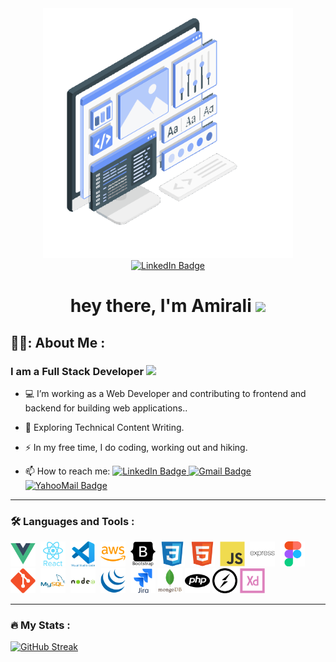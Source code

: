 <div align="center">
  <img src="./output-onlinegiftools.gif" width="400" height="400" alt="https://storyset.com/people"/>
</div>
<div id="badges" align="center">
  <a href="https://www.linkedin.com/in/amirali-khalajtehrani-87534820b" target="_blank">
    <img src="https://img.shields.io/badge/LinkedIn-blue?style=for-the-badge&logo=linkedin&logoColor=white" alt="LinkedIn Badge"/>
  </a>
</div>
<h1 align="center">
  hey there, <strong>I'm Amirali</strong> 
  <img src="https://media.giphy.com/media/hvRJCLFzcasrR4ia7z/giphy.gif" width="30px"/>
</h1>
<h2>🙋‍♂️: About Me :</h2>
<h3>I am a Full Stack Developer <img src="https://media.giphy.com/media/dMLmQfCO7lCA2gX3tw/giphy.gif" width="40"></h3>

- :computer: I’m working as a Web Developer and contributing to frontend and backend for building web applications..

- :seedling: Exploring Technical Content Writing.
  
- :zap: In my free time, I do coding, working out and hiking.

- :mailbox: How to reach me: <a href="https://www.linkedin.com/in/amirali-khalajtehrani-87534820b" target="_blank">
    <img src="https://img.shields.io/badge/LinkedIn-blue?style=for-the-badge&logo=linkedin&logoColor=white" alt="LinkedIn Badge"/>
  </a>
  <a href="amiralikt98@gmail.com" target="_blank" title="amiralikt98@gmail.com">
    <img src="https://img.shields.io/badge/Gmail-red?style=for-the-badge&logo=gmail&logoColor=white" alt="Gmail Badge"/>
  </a>
  <a href="amiralitehrani77@yahoo.com" target="_blank" title="amiralitehrani77@yahoo.com">
    <img src="https://img.shields.io/badge/yahoo-purple?style=for-the-badge&logo=yahoo&logoColor=white" alt="YahooMail Badge"/>
  </a>

---

### :hammer_and_wrench: Languages and Tools :

<div>
  <img src="https://github.com/devicons/devicon/blob/master/icons/vuejs/vuejs-original.svg" title="vuejs" alt="vuejs" width="40" height="40"/>&nbsp;
  <img src="https://github.com/devicons/devicon/blob/master/icons/react/react-original-wordmark.svg" title="React" alt="React" width="40" height="40"/>&nbsp;
  <img src="https://github.com/devicons/devicon/blob/master/icons/vscode/vscode-original-wordmark.svg" title="Vscode" alt="vscode" width="40" height="40"/>&nbsp;
  <img src="https://github.com/devicons/devicon/blob/master/icons/amazonwebservices/amazonwebservices-plain-wordmark.svg" title="AWS" alt="AWS" width="40" height="40"/>&nbsp;
  <img src="https://github.com/devicons/devicon/blob/master/icons/bootstrap/bootstrap-plain-wordmark.svg" title="Bootstrap" alt="bootstrap" width="40" height="40"/>&nbsp;
  <img src="https://github.com/devicons/devicon/blob/master/icons/css3/css3-original.svg" title="CSS" alt="css3 " width="40" height="40"/>&nbsp;
  <img src="https://github.com/devicons/devicon/blob/master/icons/html5/html5-original.svg" title="HTML5" alt="HTML" width="40" height="40"/>&nbsp;
  <img src="https://github.com/devicons/devicon/blob/master/icons/javascript/javascript-original.svg" title="JavaScript" alt="JavaScript" width="40" height="40"/>&nbsp;
  <img src="https://github.com/devicons/devicon/blob/master/icons/express/express-original-wordmark.svg"  title="Express" alt="express" width="40" height="40"/>&nbsp;
  <img src="https://github.com/devicons/devicon/blob/master/icons/figma/figma-original.svg" title="Figma" alt="figma" width="40" height="40"/>&nbsp;
  <img src="https://github.com/devicons/devicon/blob/master/icons/git/git-plain.svg" title="git"  alt="Git" width="40" height="40"/>&nbsp;
  <img src="https://github.com/devicons/devicon/blob/master/icons/mysql/mysql-original-wordmark.svg" title="MySQL"  alt="MySQL" width="40" height="40"/>&nbsp;
  <img src="https://github.com/devicons/devicon/blob/master/icons/nodejs/nodejs-original-wordmark.svg" title="NodeJS" alt="NodeJS" width="40" height="40"/>&nbsp;
  <img src="https://github.com/devicons/devicon/blob/master/icons/jquery/jquery-original.svg" title="jquery" alt="jquery" width="40" height="40"/>&nbsp;
  <img src="https://github.com/devicons/devicon/blob/master/icons/jira/jira-original-wordmark.svg" title="Jira" alt="jira" width="40" height="40"/>
  <img src="https://github.com/devicons/devicon/blob/master/icons/mongodb/mongodb-original-wordmark.svg" title="MongoDB" alt="mongodb" width="40" height="40"/>
  <img src="https://github.com/devicons/devicon/blob/master/icons/php/php-plain.svg" title="PHP" alt="php" width="40" height="40"/>
  <img src="https://github.com/devicons/devicon/blob/master/icons/socketio/socketio-original.svg" title="Socketio" **alt="socketio" width="40" height="40"/>
  <img src="https://github.com/devicons/devicon/blob/master/icons/xd/xd-line.svg" title="Xd" **alt="xd" width="40" height="40"/>
</div>

---

### :fire: My Stats :

[![GitHub Streak](https://streak-stats.demolab.com?user=amiralikht&theme=react&hide_border=true&border_radius=4.7&card_width=800&fire=EB8822&ring=2975EB&currStreakNum=2975EBEF&sideNums=2975EB&sideLabels=2963F9D8&dates=EBEBEB89&currStreakLabel=EB8822&background=EB545400)](https://git.io/streak-stats)



<!--
**amiralikht/amiralikht** is a ✨ _special_ ✨ repository because its `README.md` (this file) appears on your GitHub profile.

Here are some ideas to get you started:

- 🔭 I’m currently working on ...
- 🌱 I’m currently learning ...
- 👯 I’m looking to collaborate on ...
- 🤔 I’m looking for help with ...
- 💬 Ask me about ...
- 📫 How to reach me: ...
- 😄 Pronouns: ...
- ⚡ Fun fact: ...
-->
